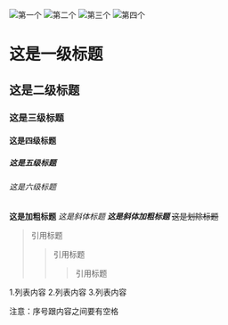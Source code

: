 ![第一个](http://mctbag.oss-cn-shanghai.aliyuncs.com/3.jpg "title")
![第二个](http://mctbag.oss-cn-shanghai.aliyuncs.com/4.jpg)
![第三个](http://mctbag.oss-cn-shanghai.aliyuncs.com/5.jpg)
![第四个](http://mctbag.oss-cn-shanghai.aliyuncs.com/6.jpg)
# 这是一级标题
## 这是二级标题
### 这是三级标题
#### 这是四级标题
##### 这是五级标题
###### 这是六级标题

**这是加粗标题**
*这是斜体标题*
***这是斜体加粗标题***
~~这是划除标题~~

> 引用标题
>> 引用标题
>>> 引用标题

1.列表内容
2.列表内容
3.列表内容

注意：序号跟内容之间要有空格
